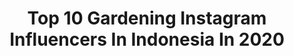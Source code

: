 ---
title: Top 10 Gardening Instagram Influencers In Indonesia In 2020
description: >-
  Find top gardening Instagram influencers in Indonesia in 2020. Most popular hashtags: #gardening #dirumahaja #bali #indonesia.
platform: Instagram
profiles:
  - username: "chloe.kian"
    fullname: >-
      Chloe Kian
    location: "Indonesia"
    followers: 58866
    engagement: 663
    commentsToLikes: 0.006891
    avatar: "https://scontent-ams4-1.cdninstagram.com/v/t51.2885-19/s320x320/64561917_313542419599562_745334472630599680_n.jpg?_nc_ht=scontent-ams4-1.cdninstagram.com&_nc_ohc=UVBbSIx4HC4AX9cJR4l&oh=c3952749219a38a3540ebfccafd39af5&oe=5EBC34D1"
    verified: false
    hashtags: "#movies, #ethicalswimwear, #ecoresort, #luxuryecoresort"
  - username: "ibunia"
    fullname: >-
      Nia Dinata
    location: "Indonesia"
    followers: 32543
    engagement: 140
    commentsToLikes: 0.052311
    avatar: "https://scontent-ams4-1.cdninstagram.com/v/t51.2885-19/s320x320/16585602_1224298904290191_3264726172084207616_a.jpg?_nc_ht=scontent-ams4-1.cdninstagram.com&_nc_ohc=TxiuVx2ORkMAX-aLBKM&oh=60f0be392fd1b31944dfed4021422e8d&oe=5EB90DE5"
    verified: false
    hashtags: "#nurserydecor, #goplay, #noshower, #explorewashington"
  - username: "evahorvathofficial"
    fullname: >-
      Horváth Éva
    location: "Indonesia"
    followers: 158030
    engagement: 169
    commentsToLikes: 0.020499
    avatar: "https://scontent-amt2-1.cdninstagram.com/v/t51.2885-19/s320x320/23734200_162522737815658_5922904319459328000_n.jpg?_nc_ht=scontent-amt2-1.cdninstagram.com&_nc_ohc=IF0ODxnbX6QAX9m_5tR&oh=eb9ce66aeac2021fc9c0aa16043d7fc2&oe=5EB614ED"
    verified: true
    hashtags: "#bestplacetogo, #visitbali, #imissingbali, #pampersnapok"
  - username: "fahriorchid"
    fullname: >-
      Fahri Orchid🌱
    location: "Indonesia"
    followers: 39901
    engagement: 156
    commentsToLikes: 0.022259
    avatar: "https://scontent-ams4-1.cdninstagram.com/v/t51.2885-19/s320x320/17932452_1424561084269191_7056572559420030976_a.jpg?_nc_ht=scontent-ams4-1.cdninstagram.com&_nc_ohc=6sHmpH9JRS0AX9a2-us&oh=2f8e8169ff45236e3d8350336c1f372c&oe=5EB8A372"
    verified: false
    hashtags: "#tillandsiaxerographica, #oldfashioned, #grammatophyllumscriptum, #anggrekmerpati"
  - username: "thataljundiah"
    fullname: >-
      Qonitah Al Jundiah
    location: "Indonesia"
    followers: 181765
    engagement: 79
    commentsToLikes: 0.005513
    avatar: "https://scontent-iad3-1.cdninstagram.com/vp/166a157fbfcf5791f5f16f484a0af7d4/5E2C3E7D/t51.2885-19/s320x320/54731717_634424433695155_357375905053540352_n.jpg?_nc_ht=scontent-iad3-1.cdninstagram.com"
    verified: true
    hashtags: "#ederratalks, #mentalhealthmatters, #toomuchistoomuch, #motherhood"
  - username: "delavalent"
    fullname: >-
      Dela Valentina Karim
    location: "Indonesia"
    followers: 31353
    engagement: 193
    commentsToLikes: 0.409216
    avatar: "https://scontent-lhr8-1.cdninstagram.com/v/t51.2885-19/s320x320/73136102_747676962365103_2584906177104052224_n.jpg?_nc_ht=scontent-lhr8-1.cdninstagram.com&_nc_ohc=lc28IP_-TKYAX_pqhar&oh=43332b27866348dabb8feb1e0a2a6603&oe=5EBBF03B"
    verified: false
    hashtags: "#sambal, #instadecor, #terrace, #wallhanging"
  - username: "info.fruits"
    fullname: >-
      BUAH BUAHAN
    location: "Indonesia"
    followers: 60486
    engagement: 857
    commentsToLikes: 0.008333
    avatar: "https://scontent-lhr8-1.cdninstagram.com/v/t51.2885-19/s320x320/91372633_2561906987464553_2492586117069537280_n.jpg?_nc_ht=scontent-lhr8-1.cdninstagram.com&_nc_ohc=5s5_O-UgU0sAX9dmvPk&oh=5600a8a98c1bb464b0cb71d84aa7aaff&oe=5EBB4387"
    verified: false
    hashtags: "#mulberrystreet, #menanambuah, #hidroponikindonesia, #petanimuda"
  - username: "deasydei"
    fullname: >-
      Deasy Noviyanti
    location: "Indonesia"
    followers: 36585
    engagement: 144
    commentsToLikes: 0.037193
    avatar: "https://scontent-ams4-1.cdninstagram.com/v/t51.2885-19/s320x320/36783375_2636574573233802_2678754528236404736_n.jpg?_nc_ht=scontent-ams4-1.cdninstagram.com&_nc_ohc=ebYToSCXl_4AX95aYrW&oh=5a441a4374386ac88fe0753c2f780ec1&oe=5EB78EE3"
    verified: false
    hashtags: "#staycation, #distance, #covid19, #lemongrass"
  - username: "baliinteriors"
    fullname: >-
      BALI INTERIORS
    location: "Indonesia"
    followers: 49726
    engagement: 176
    commentsToLikes: 0.032404
    avatar: "https://scontent-ams4-1.cdninstagram.com/v/t51.2885-19/s320x320/82897241_173883007038471_5530417318753992704_n.jpg?_nc_ht=scontent-ams4-1.cdninstagram.com&_nc_ohc=qVdbbJZ8slsAX-4o5BJ&oh=a6d4391784686faa912d88088367562c&oe=5EB54F73"
    verified: false
    hashtags: "#baliadvisor, #homerenovation, #dominomag, #spas"
  - username: "atiqahhasiholan"
    fullname: >-
      atiqah hasiholan
    location: "Indonesia"
    followers: 2136171
    engagement: 76
    commentsToLikes: 0.004124
    avatar: "https://scontent-ams4-1.cdninstagram.com/v/t51.2885-19/s320x320/14730579_949303488507595_954896604291137536_a.jpg?_nc_ht=scontent-ams4-1.cdninstagram.com&_nc_ohc=6HHHC7cr0Y0AX_q4Rk-&oh=e0a21e926541b3f9446129997d4aa8c0&oe=5EB907CA"
    verified: true
    hashtags: "#covid19, #trendingtopic, #videoviral, #beritahariini"
---